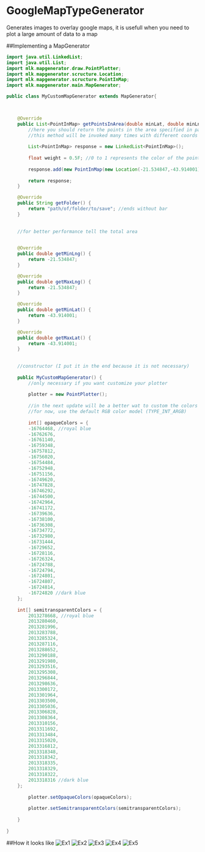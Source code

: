 GoogleMapTypeGenerator
==================

Generates images to overlay google maps, it is usefull when you need to plot a large amount of data to a map

##Implementing a MapGenerator

```java
import java.util.LinkedList;
import java.util.List;
import mlk.mapgenerator.draw.PointPlotter;
import mlk.mapgenerator.scructure.Location;
import mlk.mapgenerator.scructure.PointInMap;
import mlk.mapgenerator.main.MapGenerator;

public class MyCustomMapGenerator extends MapGenerator{

    

    @Override
    public List<PointInMap> getPointsInArea(double minLat, double minLng, double maxLat, double maxLng) {
        //here you should return the points in the area specified in params
        //this method will be invoked many times with different coords
        
        List<PointInMap> response = new LinkedList<PointInMap>();
        
        float weight = 0.5F; //0 to 1 represents the color of the point
        
        response.add(new PointInMap(new Location(-21.534847,-43.914001), weight));
        
        return response;
    }

    @Override
    public String getFolder() {
        return "path/of/folder/to/save"; //ends without bar
    }
    
    
    //for better performance tell the total area
    

    @Override
    public double getMinLng() {
        return -21.534847; 
    }

    @Override
    public double getMaxLng() {
        return -21.534847;
    }

    @Override
    public double getMinLat() {
        return -43.914001;
    }

    @Override
    public double getMaxLat() {
        return -43.914001;
    }
    
    
    //constructor (I put it in the end because it is not necessary)
    
    public MyCustomMapGenerator() {
        //only necessary if you want customize your plotter
        
        plotter = new PointPlotter();
        
        //in the next update will be a better wat to custom the colors
        //for now, use the default RGB color model (TYPE_INT_ARGB)
        
        int[] opaqueColors = {
        -16764468, //royal blue
        -16762676,
        -16761140,
        -16759348,
        -16757812,
        -16756020,
        -16754484,
        -16752948,
        -16751156,
        -16749620,
        -16747828,
        -16746292,
        -16744500,
        -16742964,
        -16741172,
        -16739636,
        -16738100,
        -16736308,
        -16734772,
        -16732980,
        -16731444,
        -16729652,
        -16728116,
        -16726324,
        -16724788,
        -16724794,
        -16724801,
        -16724807,
        -16724814,
        -16724820 //dark blue
    };
    
    int[] semitransparentColors = {
        2013278668, //royal blue
        2013280460,
        2013281996,
        2013283788,
        2013285324,
        2013287116,
        2013288652,
        2013290188,
        2013291980,
        2013293516,
        2013295308,
        2013296844,
        2013298636,
        2013300172,
        2013301964,
        2013303500,
        2013305036,
        2013306828,
        2013308364,
        2013310156,
        2013311692,
        2013313484,
        2013315020,
        2013316812,
        2013318348,
        2013318342,
        2013318335,
        2013318329,
        2013318322,
        2013318316 //dark blue
    };
        
        plotter.setOpaqueColors(opaqueColors);
        
        plotter.setSemitransparentColors(semitransparentColors); 
        
    }
    
}

```
##How it looks like
![Ex1](http://melanke.github.com/GoogleMapTypeGenerator/readmefiles/ex1.png)
![Ex2](http://melanke.github.com/GoogleMapTypeGenerator/readmefiles/ex2.png)
![Ex3](http://melanke.github.com/GoogleMapTypeGenerator/readmefiles/ex3.png)
![Ex4](http://melanke.github.com/GoogleMapTypeGenerator/readmefiles/ex4.png)
![Ex5](http://melanke.github.com/GoogleMapTypeGenerator/readmefiles/ex5.png)